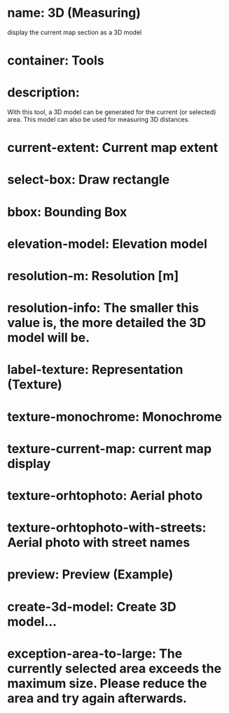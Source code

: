 ﻿# name: 3D (Measuring)

display the current map section as a 3D model

# container: Tools

# description:

With this tool, a 3D model can be generated for the current (or selected) area.
This model can also be used for measuring 3D distances.

# current-extent: Current map extent
# select-box: Draw rectangle

# bbox: Bounding Box

# elevation-model: Elevation model

# resolution-m: Resolution [m]
# resolution-info: The smaller this value is, the more detailed the 3D model will be.

# label-texture: Representation (Texture)
# texture-monochrome: Monochrome
# texture-current-map: current map display
# texture-orhtophoto: Aerial photo
# texture-orhtophoto-with-streets: Aerial photo with street names

# preview: Preview (Example)

# create-3d-model: Create 3D model...

# exception-area-to-large: The currently selected area exceeds the maximum size. Please reduce the area and try again afterwards.


